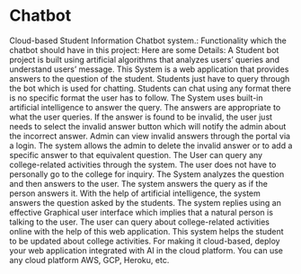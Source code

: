 # Chatbot

Cloud-based Student Information Chatbot system.: Functionality which the chatbot should have in this project: Here are some Details: A Student bot project is built using artificial algorithms that analyzes users’ queries and understand users’ message. This System is a web application that provides answers to the question of the student. Students just have to query through the bot which is used for chatting. Students can chat using any format there is no specific format the user has to follow. The System uses built-in artificial intelligence to answer the query. The answers are appropriate to what the user queries. If the answer is found to be invalid, the user just needs to select the invalid answer button which will notify the admin about the incorrect answer. Admin can view invalid answers through the portal via a login. The system allows the admin to delete the invalid answer or to add a specific answer to that equivalent question. The User can query any college-related activities through the system. The user does not have to personally go to the college for inquiry. The System analyzes the question and then answers to the user. The system answers the query as if the person answers it. With the help of artificial intelligence, the system answers the question asked by the students. The system replies using an effective Graphical user interface which implies that a natural person is talking to the user. The user can query about college-related activities online with the help of this web application. This system helps the student to be updated about college activities. For making it cloud-based, deploy your web application integrated with AI in the cloud platform. You can use any cloud platform AWS, GCP, Heroku, etc.

